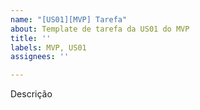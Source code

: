 ```yaml
---
name: "[US01][MVP] Tarefa"
about: Template de tarefa da US01 do MVP
title: ''
labels: MVP, US01
assignees: ''

---
```


Descrição
